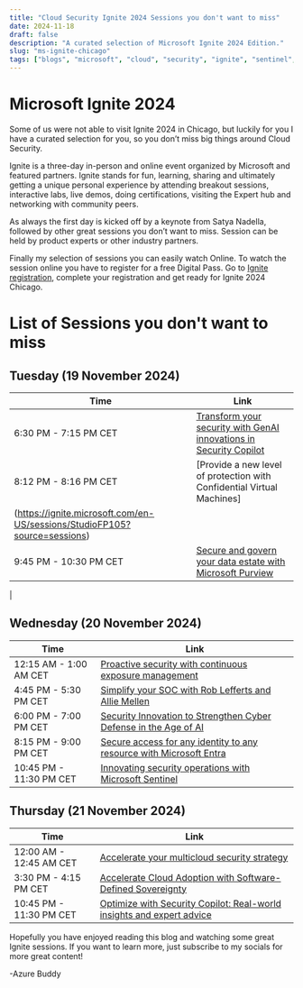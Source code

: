 ```yaml
---
title: "Cloud Security Ignite 2024 Sessions you don't want to miss"
date: 2024-11-18
draft: false
description: "A curated selection of Microsoft Ignite 2024 Edition."
slug: "ms-ignite-chicago"
tags: ["blogs", "microsoft", "cloud", "security", "ignite", "sentinel", "sovereignty", "purview", "learn", "copilot", "SOC", "AI"]
---
```


# Microsoft Ignite 2024

Some of us were not able to visit Ignite 2024 in Chicago, but luckily for you I have a curated selection for you, so you don’t miss big things around Cloud Security.

Ignite is a three-day in-person and online event organized by Microsoft and featured partners. Ignite stands for fun, learning, sharing and ultimately getting a unique personal experience by attending breakout sessions, interactive labs, live demos, doing certifications, visiting the Expert hub and networking with community peers.

As always the first day is kicked off by a keynote from Satya Nadella, followed by other great sessions you don’t want to miss. Session can be held by product experts or other industry partners.

Finally my selection of sessions you can easily watch Online. 
To watch the session online you have to register for a free Digital Pass. Go to [Ignite registration](https://register.ignite.microsoft.com/ ), complete your registration and get ready for Ignite 2024 Chicago.

# List of Sessions you don't want to miss

## Tuesday (19 November 2024)

|  Time                   | Link |
| ----------------------- | ---- |
| 6:30 PM - 7:15 PM CET   | [Transform your security with GenAI innovations in Security Copilot](https://ignite.microsoft.com/en-US/sessions/BRK307?source=sessions) |
| 8:12 PM - 8:16 PM CET   | [Provide a new level of protection with Confidential Virtual Machines]
(https://ignite.microsoft.com/en-US/sessions/StudioFP105?source=sessions) |
| 9:45 PM - 10:30 PM CET  | [Secure and govern your data estate with Microsoft Purview](https://ignite.microsoft.com/en-US/sessions/BRK317?source=sessions) | 

|

## Wednesday (20 November 2024)

|  Time                   | Link |
| ----------------------- | ---- |
| 12:15 AM - 1:00 AM CET  | [Proactive security with continuous exposure management](https://ignite.microsoft.com/en-US/sessions/BRK324?source=sessions) |
| 4:45 PM - 5:30 PM CET   | [Simplify your SOC with Rob Lefferts and Allie Mellen](https://ignite.microsoft.com/en-US/sessions/BRK310?source=sessions) |
| 6:00 PM - 7:00 PM CET   | [Security Innovation to Strengthen Cyber Defense in the Age of AI](https://ignite.microsoft.com/en-US/sessions/GS07?source=sessions) |
| 8:15 PM - 9:00 PM CET   |[Secure access for any identity to any resource with Microsoft Entra](https://ignite.microsoft.com/en-US/sessions/BRK313?source=sessions ) |
| 10:45 PM - 11:30 PM CET | [Innovating security operations with Microsoft Sentinel](https://ignite.microsoft.com/en-US/sessions/BRK309?source=sessions) |


## Thursday (21 November 2024)

|  Time                   | Link |
| ----------------------- | ---- |
| 12:00 AM - 12:45 AM CET | [Accelerate your multicloud security strategy](https://ignite.microsoft.com/en-US/sessions/BRK311?source=sessions) |
| 3:30 PM - 4:15 PM CET   | [Accelerate Cloud Adoption with Software-Defined Sovereignty](https://ignite.microsoft.com/en-US/sessions/BRK251?source=sessions) |
| 10:45 PM - 11:30 PM CET | [Optimize with Security Copilot: Real-world insights and expert advice](https://ignite.microsoft.com/en-US/sessions/BRK308?source=sessions) |


Hopefully you have enjoyed reading this blog and watching some great Ignite sessions. If you want to learn more, just subscribe to my socials for more great content!

-Azure Buddy